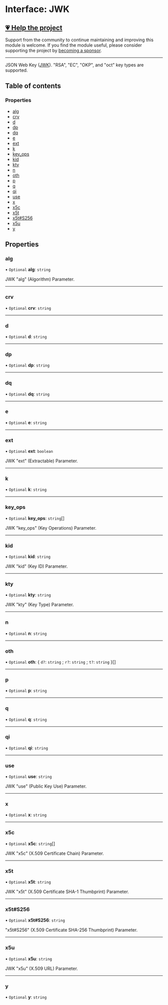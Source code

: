 # Interface: JWK

## [💗 Help the project](https://github.com/sponsors/panva)

Support from the community to continue maintaining and improving this module is welcome. If you find the module useful, please consider supporting the project by [becoming a sponsor](https://github.com/sponsors/panva).

---

JSON Web Key ([JWK](https://www.rfc-editor.org/rfc/rfc7517)). "RSA", "EC", "OKP", and "oct"
key types are supported.

## Table of contents

### Properties

- [alg](types.JWK.md#alg)
- [crv](types.JWK.md#crv)
- [d](types.JWK.md#d)
- [dp](types.JWK.md#dp)
- [dq](types.JWK.md#dq)
- [e](types.JWK.md#e)
- [ext](types.JWK.md#ext)
- [k](types.JWK.md#k)
- [key\_ops](types.JWK.md#key_ops)
- [kid](types.JWK.md#kid)
- [kty](types.JWK.md#kty)
- [n](types.JWK.md#n)
- [oth](types.JWK.md#oth)
- [p](types.JWK.md#p)
- [q](types.JWK.md#q)
- [qi](types.JWK.md#qi)
- [use](types.JWK.md#use)
- [x](types.JWK.md#x)
- [x5c](types.JWK.md#x5c)
- [x5t](types.JWK.md#x5t)
- [x5t#S256](types.JWK.md#x5t#s256)
- [x5u](types.JWK.md#x5u)
- [y](types.JWK.md#y)

## Properties

### alg

• `Optional` **alg**: `string`

JWK "alg" (Algorithm) Parameter.

___

### crv

• `Optional` **crv**: `string`

___

### d

• `Optional` **d**: `string`

___

### dp

• `Optional` **dp**: `string`

___

### dq

• `Optional` **dq**: `string`

___

### e

• `Optional` **e**: `string`

___

### ext

• `Optional` **ext**: `boolean`

JWK "ext" (Extractable) Parameter.

___

### k

• `Optional` **k**: `string`

___

### key\_ops

• `Optional` **key\_ops**: `string`[]

JWK "key_ops" (Key Operations) Parameter.

___

### kid

• `Optional` **kid**: `string`

JWK "kid" (Key ID) Parameter.

___

### kty

• `Optional` **kty**: `string`

JWK "kty" (Key Type) Parameter.

___

### n

• `Optional` **n**: `string`

___

### oth

• `Optional` **oth**: { `d?`: `string` ; `r?`: `string` ; `t?`: `string`  }[]

___

### p

• `Optional` **p**: `string`

___

### q

• `Optional` **q**: `string`

___

### qi

• `Optional` **qi**: `string`

___

### use

• `Optional` **use**: `string`

JWK "use" (Public Key Use) Parameter.

___

### x

• `Optional` **x**: `string`

___

### x5c

• `Optional` **x5c**: `string`[]

JWK "x5c" (X.509 Certificate Chain) Parameter.

___

### x5t

• `Optional` **x5t**: `string`

JWK "x5t" (X.509 Certificate SHA-1 Thumbprint) Parameter.

___

### x5t#S256

• `Optional` **x5t#S256**: `string`

"x5t#S256" (X.509 Certificate SHA-256 Thumbprint) Parameter.

___

### x5u

• `Optional` **x5u**: `string`

JWK "x5u" (X.509 URL) Parameter.

___

### y

• `Optional` **y**: `string`
